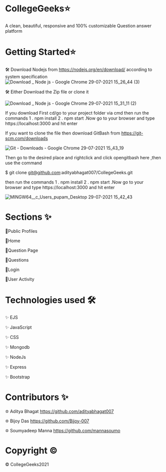 # CollegeGeeks⭐
A clean, beautiful, responsive and 100% customizable Question answer platform

# Getting Started⭐
🛠️ Download Nodejs from https://nodejs.org/en/download/ according to system specification
![Download _ Node js - Google Chrome 29-07-2021 15_26_44 (3)](https://user-images.githubusercontent.com/75923589/127473821-f43f6a70-101f-4832-8b75-34bc78022518.png)


🛠️ Either Download the Zip file or clone it 

![Download _ Node js - Google Chrome 29-07-2021 15_31_11 (2)](https://user-images.githubusercontent.com/75923589/127473086-04b44aa5-5507-440e-97ad-4c682eeaf7f0.png)

If you download First cd/go to your project folder via cmd then run the commands 1 . npm install 2 . npm start .Now go to your browser and type https://localhost:3000 and hit enter

If you want to clone the file then download GitBash from https://git-scm.com/downloads

![Git - Downloads - Google Chrome 29-07-2021 15_43_19](https://user-images.githubusercontent.com/75923589/127474857-c8fdf6b4-488a-439d-b674-48c650f94c16.png)

Then go to the desired place and rightclick and click opengitbash here ,then use the command    

$ git clone git@github.com:adityabhagat007/CollegeGeeks.git  

then run the commands 1 . npm install 2 . npm start .Now go to your browser and type https://localhost:3000 and hit enter

![MINGW64__c_Users_pupam_Desktop 29-07-2021 15_42_43](https://user-images.githubusercontent.com/75923589/127475276-50d9444f-1fa7-46d8-896a-067d87da2f80.png)



# Sections ✨
🌠Public Profiles   

🌠Home   

🌠Question Page   

🌠Questions   

🌠Login  

🌠User Activity  



# Technologies used 🛠️
✨ EJS
 
✨ JavaScript
 
✨ CSS

✨ Mongodb

✨ NodeJs

✨ Express

✨ Bootstrap



# Contributors ✨
✡ Aditya Bhagat https://github.com/adityabhagat007

✡ Bijoy Das https://github.com/Bijoy-007

✡ Soumyadeep Manna https://github.com/mannasoumo



# Copyright  ©

© CollegeGeeks2021

